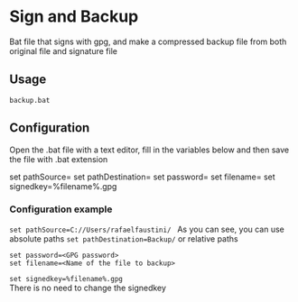 # Sign and Backup
Bat file that signs with gpg, and make a compressed backup file from both original file and signature file

## Usage
```backup.bat``` 

## Configuration
Open the .bat file with a text editor, fill in the variables below and then save the file with .bat extension

set pathSource=<Path from the file to backup>
set pathDestination=<Backup destination path>
set password=<GPG password>
set filename=<Name of the file to backup>
set signedkey=%filename%.gpg

### Configuration example
```set pathSource=C://Users/rafaelfaustini/ ```
As you can see, you can use absolute paths
```set pathDestination=Backup/```
or relative paths
```
set password=<GPG password>
set filename=<Name of the file to backup>
```
```set signedkey=%filename%.gpg```<br>
There is no need to change the signedkey
